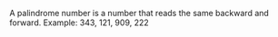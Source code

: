 A palindrome number is a number that reads the same backward and forward.
Example: 343, 121, 909, 222

